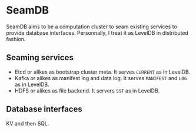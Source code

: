 # SeamDB
SeamDB aims to be a computation cluster to seam existing services to provide database interfaces. Personnally, I treat it as LevelDB in distributed fashion.

## Seaming services
* Etcd or alikes as bootstrap cluster meta. It serves `CURRENT` as in LevelDB.
* Kafka or alikes as manifest log and data log. It serves `MANIFEST` and `LOG` as in LevelDB.
* HDFS or alikes as file backend. It servers `SST` as in LevelDB.

## Database interfaces
KV and then SQL.
